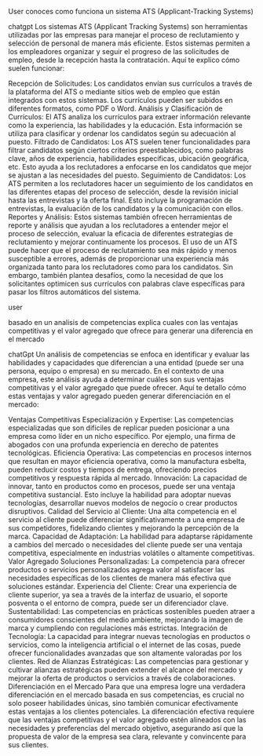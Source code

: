 User
conoces como funciona un sistema ATS (Applicant-Tracking Systems)

chatgpt
Los sistemas ATS (Applicant Tracking Systems) son herramientas utilizadas por las empresas para manejar el proceso de reclutamiento y selección de personal de manera más eficiente. Estos sistemas permiten a los empleadores organizar y seguir el progreso de las solicitudes de empleo, desde la recepción hasta la contratación. Aquí te explico cómo suelen funcionar:

Recepción de Solicitudes: Los candidatos envían sus currículos a través de la plataforma del ATS o mediante sitios web de empleo que están integrados con estos sistemas. Los currículos pueden ser subidos en diferentes formatos, como PDF o Word.
Análisis y Clasificación de Currículos: El ATS analiza los currículos para extraer información relevante como la experiencia, las habilidades y la educación. Esta información se utiliza para clasificar y ordenar los candidatos según su adecuación al puesto.
Filtrado de Candidatos: Los ATS suelen tener funcionalidades para filtrar candidatos según ciertos criterios preestablecidos, como palabras clave, años de experiencia, habilidades específicas, ubicación geográfica, etc. Esto ayuda a los reclutadores a enfocarse en los candidatos que mejor se ajustan a las necesidades del puesto.
Seguimiento de Candidatos: Los ATS permiten a los reclutadores hacer un seguimiento de los candidatos en las diferentes etapas del proceso de selección, desde la revisión inicial hasta las entrevistas y la oferta final. Esto incluye la programación de entrevistas, la evaluación de los candidatos y la comunicación con ellos.
Reportes y Análisis: Estos sistemas también ofrecen herramientas de reporte y análisis que ayudan a los reclutadores a entender mejor el proceso de selección, evaluar la eficacia de diferentes estrategias de reclutamiento y mejorar continuamente los procesos.
El uso de un ATS puede hacer que el proceso de reclutamiento sea más rápido y menos susceptible a errores, además de proporcionar una experiencia más organizada tanto para los reclutadores como para los candidatos. Sin embargo, también plantea desafíos, como la necesidad de que los solicitantes optimicen sus currículos con palabras clave específicas para pasar los filtros automáticos del sistema.

user

basado en un analisis de competencias explica cuales con las ventajas competitivas y el valor agregado que ofrece para generar una diferencia en el mercado

chatGpt
Un análisis de competencias se enfoca en identificar y evaluar las habilidades y capacidades que diferencian a una entidad (puede ser una persona, equipo o empresa) en su mercado. En el contexto de una empresa, este análisis ayuda a determinar cuáles son sus ventajas competitivas y el valor agregado que puede ofrecer. Aquí te detallo cómo estas ventajas y valor agregado pueden generar diferenciación en el mercado:

Ventajas Competitivas
Especialización y Expertise: Las competencias especializadas que son difíciles de replicar pueden posicionar a una empresa como líder en un nicho específico. Por ejemplo, una firma de abogados con una profunda experiencia en derecho de patentes tecnológicas.
Eficiencia Operativa: Las competencias en procesos internos que resultan en mayor eficiencia operativa, como la manufactura esbelta, pueden reducir costos y tiempos de entrega, ofreciendo precios competitivos y respuesta rápida al mercado.
Innovación: La capacidad de innovar, tanto en productos como en procesos, puede ser una ventaja competitiva sustancial. Esto incluye la habilidad para adoptar nuevas tecnologías, desarrollar nuevos modelos de negocio o crear productos disruptivos.
Calidad del Servicio al Cliente: Una alta competencia en el servicio al cliente puede diferenciar significativamente a una empresa de sus competidores, fidelizando clientes y mejorando la percepción de la marca.
Capacidad de Adaptación: La habilidad para adaptarse rápidamente a cambios del mercado o necesidades del cliente puede ser una ventaja competitiva, especialmente en industrias volátiles o altamente competitivas.
Valor Agregado
Soluciones Personalizadas: La competencia para ofrecer productos o servicios personalizados agrega valor al satisfacer las necesidades específicas de los clientes de manera más efectiva que soluciones estándar.
Experiencia del Cliente: Crear una experiencia de cliente superior, ya sea a través de la interfaz de usuario, el soporte posventa o el entorno de compra, puede ser un diferenciador clave.
Sustentabilidad: Las competencias en prácticas sostenibles pueden atraer a consumidores conscientes del medio ambiente, mejorando la imagen de marca y cumpliendo con regulaciones más estrictas.
Integración de Tecnología: La capacidad para integrar nuevas tecnologías en productos o servicios, como la inteligencia artificial o el internet de las cosas, puede ofrecer funcionalidades avanzadas que son altamente valoradas por los clientes.
Red de Alianzas Estratégicas: Las competencias para gestionar y cultivar alianzas estratégicas pueden extender el alcance del mercado y mejorar la oferta de productos o servicios a través de colaboraciones.
Diferenciación en el Mercado
Para que una empresa logre una verdadera diferenciación en el mercado basada en sus competencias, es crucial no solo poseer habilidades únicas, sino también comunicar efectivamente estas ventajas a los clientes potenciales. La diferenciación efectiva requiere que las ventajas competitivas y el valor agregado estén alineados con las necesidades y preferencias del mercado objetivo, asegurando así que la propuesta de valor de la empresa sea clara, relevante y convincente para sus clientes.